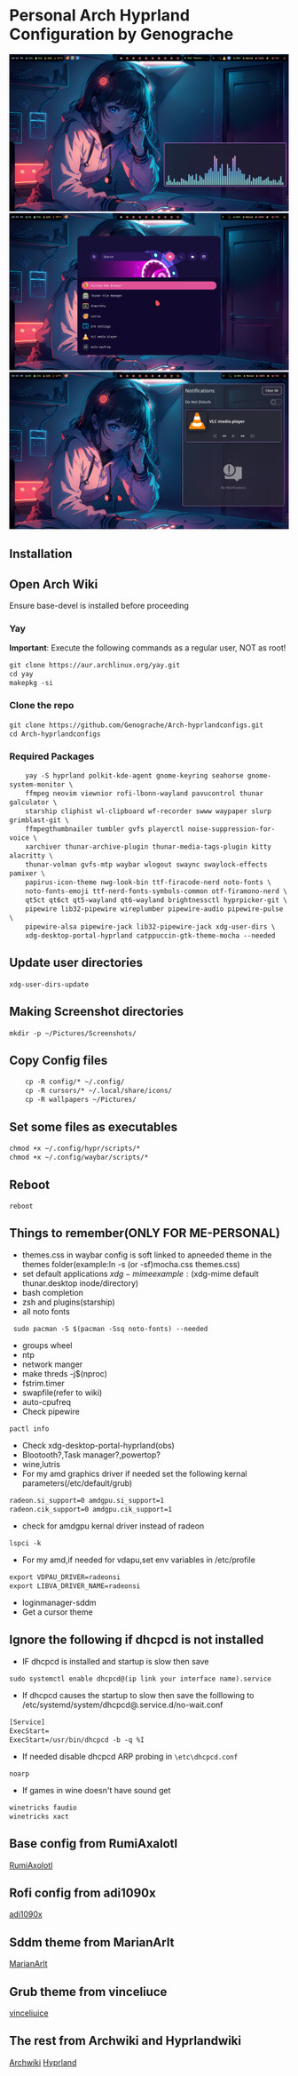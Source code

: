 # Personal Arch Hyprland Configuration by Genograche

![Screenshot](https://github.com/Genograche/Arch-hyprlandconfigs/raw/main/preview/hyprland.png)
![Screenshot](https://github.com/Genograche/Arch-hyprlandconfigs/raw/main/preview/hyprland-rofi.png)
![Screenshot](https://github.com/Genograche/Arch-hyprlandconfigs/raw/main/preview/hyprland-notify.png)
## Installation
## Open Arch Wiki
Ensure base-devel is installed before proceeding

### Yay

**Important**: Execute the following commands as a regular user, NOT as root!

```
git clone https://aur.archlinux.org/yay.git
cd yay
makepkg -si
```
### Clone the repo

```
git clone https://github.com/Genograche/Arch-hyprlandconfigs.git
cd Arch-hyprlandconfigs
```
### Required Packages

```
    yay -S hyprland polkit-kde-agent gnome-keyring seahorse gnome-system-monitor \
    ffmpeg neovim viewnior rofi-lbonn-wayland pavucontrol thunar galculator \
    starship cliphist wl-clipboard wf-recorder swww waypaper slurp grimblast-git \
    ffmpegthumbnailer tumbler gvfs playerctl noise-suppression-for-voice \
    xarchiver thunar-archive-plugin thunar-media-tags-plugin kitty alacritty \
    thunar-volman gvfs-mtp waybar wlogout swaync swaylock-effects pamixer \
    papirus-icon-theme nwg-look-bin ttf-firacode-nerd noto-fonts \
    noto-fonts-emoji ttf-nerd-fonts-symbols-common otf-firamono-nerd \
    qt5ct qt6ct qt5-wayland qt6-wayland brightnessctl hyprpicker-git \
    pipewire lib32-pipewire wireplumber pipewire-audio pipewire-pulse \
    pipewire-alsa pipewire-jack lib32-pipewire-jack xdg-user-dirs \
    xdg-desktop-portal-hyprland catppuccin-gtk-theme-mocha --needed
```
## Update user directories
```
xdg-user-dirs-update
```
## Making Screenshot directories
```
mkdir -p ~/Pictures/Screenshots/
```
## Copy Config files
```
    cp -R config/* ~/.config/
    cp -R cursors/* ~/.local/share/icons/
    cp -R wallpapers ~/Pictures/
```

## Set some files as executables
```
chmod +x ~/.config/hypr/scripts/*
chmod +x ~/.config/waybar/scripts/*
```

## Reboot
```
reboot
```

## Things to remember(ONLY FOR ME-PERSONAL)
- themes.css in waybar config is soft linked to apneeded theme in the themes folder(example:ln -s (or -sf)mocha.css themes.css)
- set default applications $xdg-mime example:($xdg-mime default thunar.desktop inode/directory)
- bash completion
- zsh and plugins(starship)
- all noto fonts
```
 sudo pacman -S $(pacman -Ssq noto-fonts) --needed
```
- groups wheel
- ntp
- network manger
- make threds -j$(nproc)
- fstrim.timer
- swapfile(refer to wiki)
- auto-cpufreq
- Check pipewire
```
pactl info
```
- Check xdg-desktop-portal-hyprland(obs)
- Blootooth?,Task manager?,powertop?
- wine,lutris
- For my amd graphics driver if needed set the following kernal parameters(/etc/default/grub)
```
radeon.si_support=0 amdgpu.si_support=1
radeon.cik_support=0 amdgpu.cik_support=1
```
- check for amdgpu kernal driver instead of radeon
```
lspci -k
```
- For my amd,if needed for vdapu,set env variables in /etc/profile
```
export VDPAU_DRIVER=radeonsi
export LIBVA_DRIVER_NAME=radeonsi
```
- loginmanager-sddm
- Get a cursor theme

## Ignore the following if dhcpcd is not installed

- IF dhcpcd is installed and startup is slow then save
```
sudo systemctl enable dhcpcd@(ip link your interface name).service
```

- If dhcpcd causes the startup to slow then save the folllowing to /etc/systemd/system/dhcpcd@.service.d/no-wait.conf

```
[Service]
ExecStart=
ExecStart=/usr/bin/dhcpcd -b -q %I
```
- If needed disable dhcpcd ARP probing in ```\etc\dhcpcd.conf```
```
noarp
```
- If games in wine doesn't have sound get
```
winetricks faudio
winetricks xact
```

## Base config from RumiAxalotl
[RumiAxolotl](https://github.com/RumiAxolotl)
## Rofi config from adi1090x
[adi1090x](https://github.com/adi1090x)
## Sddm theme from MarianArlt 
[MarianArlt](https://github.com/MarianArlt)
## Grub theme from vinceliuce 
[vinceliuice](https://github.com/vinceliuice)
## The rest from Archwiki and Hyprlandwiki
[Archwiki](https://wiki.archlinux.org/)
[Hyprland](https://wiki.hyprland.org/)
